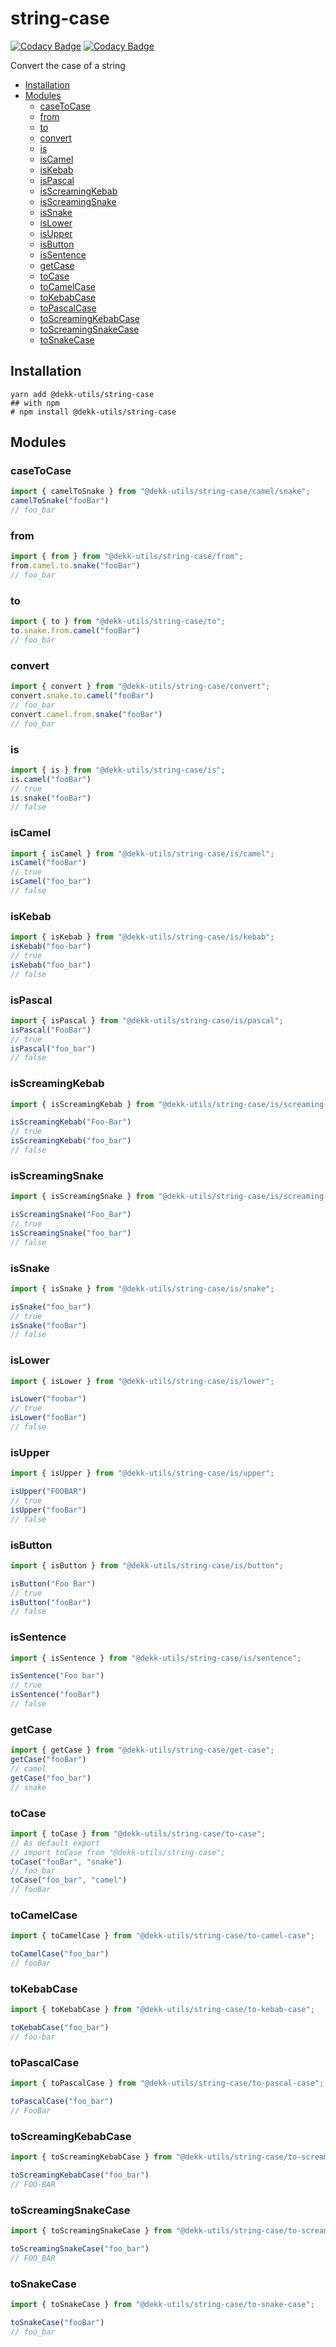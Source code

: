 # string-case

[![Codacy Badge](https://api.codacy.com/project/badge/Grade/e6c7353804f74bd2a2d0d4cfa1a2366b)](https://app.codacy.com/gh/dekk-app/string-case)
[![Codacy Badge](https://app.codacy.com/project/badge/Coverage/dee8c5e712c14fd0acad6654ea2f82c3)](https://www.codacy.com/gh/dekk-app/string-case/dashboard)

Convert the case of a string

<!-- toc -->

- [Installation](#installation)
- [Modules](#modules)
  * [caseToCase](#casetocase)
  * [from](#from)
  * [to](#to)
  * [convert](#convert)
  * [is](#is)
  * [isCamel](#iscamel)
  * [isKebab](#iskebab)
  * [isPascal](#ispascal)
  * [isScreamingKebab](#isscreamingkebab)
  * [isScreamingSnake](#isscreamingsnake)
  * [isSnake](#issnake)
  * [isLower](#islower)
  * [isUpper](#isupper)
  * [isButton](#isbutton)
  * [isSentence](#issentence)
  * [getCase](#getcase)
  * [toCase](#tocase)
  * [toCamelCase](#tocamelcase)
  * [toKebabCase](#tokebabcase)
  * [toPascalCase](#topascalcase)
  * [toScreamingKebabCase](#toscreamingkebabcase)
  * [toScreamingSnakeCase](#toscreamingsnakecase)
  * [toSnakeCase](#tosnakecase)

<!-- tocstop -->

## Installation

```shell
yarn add @dekk-utils/string-case
## with npm
# npm install @dekk-utils/string-case
```

## Modules

### caseToCase

```ts
import { camelToSnake } from "@dekk-utils/string-case/camel/snake";
camelToSnake("fooBar")
// foo_bar
```

### from

```ts
import { from } from "@dekk-utils/string-case/from";
from.camel.to.snake("fooBar")
// foo_bar
```

### to

```ts
import { to } from "@dekk-utils/string-case/to";
to.snake.from.camel("fooBar")
// foo_bar
```

### convert

```ts
import { convert } from "@dekk-utils/string-case/convert";
convert.snake.to.camel("fooBar")
// foo_bar
convert.camel.from.snake("fooBar")
// foo_bar
```

### is

```ts
import { is } from "@dekk-utils/string-case/is";
is.camel("fooBar")
// true
is.snake("fooBar")
// false
```

### isCamel

```ts
import { isCamel } from "@dekk-utils/string-case/is/camel";
isCamel("fooBar")
// true
isCamel("foo_bar")
// false
```

### isKebab

```ts
import { isKebab } from "@dekk-utils/string-case/is/kebab";
isKebab("foo-bar")
// true
isKebab("foo_bar")
// false
```

### isPascal

```ts
import { isPascal } from "@dekk-utils/string-case/is/pascal";
isPascal("FooBar")
// true
isPascal("foo_bar")
// false
```

### isScreamingKebab

```ts
import { isScreamingKebab } from "@dekk-utils/string-case/is/screaming-kebab";

isScreamingKebab("Foo-Bar")
// true
isScreamingKebab("foo_bar")
// false
```

### isScreamingSnake

```ts
import { isScreamingSnake } from "@dekk-utils/string-case/is/screaming-snake";

isScreamingSnake("Foo_Bar")
// true
isScreamingSnake("foo_bar")
// false
```

### isSnake

```ts
import { isSnake } from "@dekk-utils/string-case/is/snake";

isSnake("foo_bar")
// true
isSnake("fooBar")
// false
```

### isLower

```ts
import { isLower } from "@dekk-utils/string-case/is/lower";

isLower("foobar")
// true
isLower("fooBar")
// false
```

### isUpper

```ts
import { isUpper } from "@dekk-utils/string-case/is/upper";

isUpper("FOOBAR")
// true
isUpper("fooBar")
// false
```

### isButton

```ts
import { isButton } from "@dekk-utils/string-case/is/button";

isButton("Foo Bar")
// true
isButton("fooBar")
// false
```


### isSentence

```ts
import { isSentence } from "@dekk-utils/string-case/is/sentence";

isSentence("Foo bar")
// true
isSentence("fooBar")
// false
```

### getCase

```ts
import { getCase } from "@dekk-utils/string-case/get-case";
getCase("fooBar")
// camel
getCase("foo_bar")
// snake
```

### toCase

```ts
import { toCase } from "@dekk-utils/string-case/to-case";
// As default export
// import toCase from "@dekk-utils/string-case";
toCase("fooBar", "snake")
// foo_bar
toCase("foo_bar", "camel")
// fooBar
```

### toCamelCase

```ts
import { toCamelCase } from "@dekk-utils/string-case/to-camel-case";

toCamelCase("foo_bar")
// fooBar
```

### toKebabCase

```ts
import { toKebabCase } from "@dekk-utils/string-case/to-kebab-case";

toKebabCase("foo_bar")
// foo-bar
```

### toPascalCase

```ts
import { toPascalCase } from "@dekk-utils/string-case/to-pascal-case";

toPascalCase("foo_bar")
// FooBar
```

### toScreamingKebabCase

```ts
import { toScreamingKebabCase } from "@dekk-utils/string-case/to-screaming-kebab-case";

toScreamingKebabCase("foo_bar")
// FOO-BAR
```

### toScreamingSnakeCase

```ts
import { toScreamingSnakeCase } from "@dekk-utils/string-case/to-screaming-snake-case";

toScreamingSnakeCase("foo_bar")
// FOO_BAR
```

### toSnakeCase

```ts
import { toSnakeCase } from "@dekk-utils/string-case/to-snake-case";

toSnakeCase("fooBar")
// foo_bar
```
